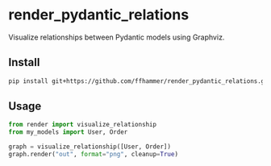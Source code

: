 # render_pydantic_relations

Visualize relationships between Pydantic models using Graphviz.

## Install

```bash
pip install git+https://github.com/ffhammer/render_pydantic_relations.git
```

## Usage

```python
from render import visualize_relationship
from my_models import User, Order

graph = visualize_relationship([User, Order])
graph.render("out", format="png", cleanup=True)
```

